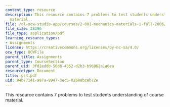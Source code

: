 ```yaml
---
content_type: resource
description: This resource contains 7 problems to test students understanding of course
  material.
file: /ol-ocw-studio-app/courses/2-001-mechanics-materials-i-fall-2006/94b77141987a89473ec502698bceb72e_ps4.pdf
file_size: 28296
file_type: application/pdf
learning_resource_types:
- Assignments
license: https://creativecommons.org/licenses/by-nc-sa/4.0/
ocw_type: OCWFile
parent_title: Assignments
parent_type: CourseSection
parent_uid: 3fd2eddb-56db-4352-d2b3-b96862a1a6ea
resourcetype: Document
title: ps4.pdf
uid: 94b77141-987a-8947-3ec5-02698bceb72e
---
```

This resource contains 7 problems to test students understanding of course material.